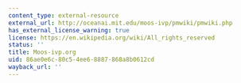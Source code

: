 ```yaml
---
content_type: external-resource
external_url: http://oceanai.mit.edu/moos-ivp/pmwiki/pmwiki.php
has_external_license_warning: true
license: https://en.wikipedia.org/wiki/All_rights_reserved
status: ''
title: Moos-ivp.org
uid: 86ae0e6c-80c5-4ee6-8887-868a8b0612cd
wayback_url: ''
---
```

